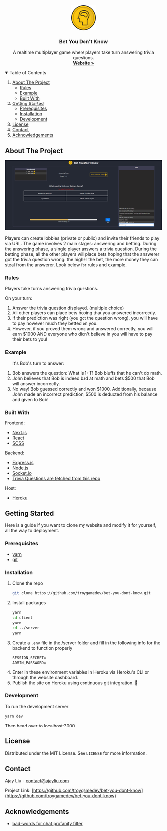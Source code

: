 <p align="center">
  <a href="https://github.com/troygamedev/bet-you-dont-know">
    <img src="client/public/img/logo.svg" alt="Logo" width="80" height="80">
  </a>

  <h3 align="center">Bet You Don't Know</h3>

  <p align="center">
    A realtime multiplayer game where players take turn answering trivia questions. 
    <br />
    <a href="https://bet-you-dont-know.herokuapp.com"><strong>Website »</strong></a>
  </p>
</p>



<!-- TABLE OF CONTENTS -->
<details open="open">
  <summary>Table of Contents</summary>
  <ol>
    <li>
      <a href="#about-the-project">About The Project</a>
      <ul>
        <li><a href="#rules">Rules</a></li>
        <li><a href="#rules">Example</a></li>
        <li><a href="#built-with">Built With</a></li>
      </ul>
    </li>
    <li>
      <a href="#getting-started">Getting Started</a>
      <ul>
        <li><a href="#prerequisites">Prerequisites</a></li>
        <li><a href="#installation">Installation</a></li>
        <li><a href="#development">Development</a></li>
      </ul>
    </li>
    <li><a href="#license">License</a></li>
    <li><a href="#contact">Contact</a></li>
    <li><a href="#acknowledgements">Acknowledgements</a></li>
  </ol>
</details>



<!-- ABOUT THE PROJECT -->
## About The Project

<img src="preview.png"></img>

Players can create lobbies (private or public) and invite their friends to play via URL. The game involves 2 main stages: answering and betting. During the answering phase, a single player answers a trivia question. During the betting phase, all the other players will place bets hoping that the answerer got the trivia question wrong: the higher the bet, the more money they can steal from the answerer. Look below for rules and example.

### Rules
<div>
  <p>Players take turns answering trivia questions.</p>
  <p>On your turn:</p>
  <ol>
    <li>Answer the trivia question displayed. (multiple choice)</li>
    <li>All other players can place bets hoping that you answered incorrectly.</li>
    <li>If their prediction was right (you got the question wrong), you will have to pay however much they betted on you.</li>
    <li>However, if you proved them wrong and answered correctly, you will earn $1000 AND everyone who didn't believe in you will have to pay their bets to you!</li>
  </ol>
</div>

### Example
<div>
  <ol>
    <p>It's Bob's turn to answer:</p>
    <li>Bob answers the question: What is 1+1? Bob bluffs that he can't do math.</li>
    <li>John believes that Bob is indeed bad at math and bets $500 that Bob will answer incorrectly.</li>
    <li>No way! Bob guessed correctly and won $1000. Additionally, because John made an incorrect prediction, $500 is deducted from his balance and given to Bob!</li>
  </ol>
</div>

### Built With

Frontend:
* [Next.js](https://nextjs.org/)
* [React](https://reactjs.org/)
* [SCSS](https://sass-lang.com/)

Backend:
* [Express.js](https://expressjs.com/)
* [Node.js](https://nodejs.org/en/)
* [Socket.io](https://www.postgresql.org/)
* [Trivia Questions are fetched from this repo](https://github.com/troygamedev/trivia-game-data)

Host:
* [Heroku](https://www.heroku.com/)


<!-- GETTING STARTED -->
## Getting Started

Here is a guide if you want to clone my website and modify it for yourself, all the way to deployment.

### Prerequisites

* [yarn](https://yarnpkg.com/)
* [git](https://git-scm.com/)

### Installation

1. Clone the repo
   ```sh
   git clone https://github.com/troygamedev/bet-you-dont-know.git
   ```
2. Install packages
   ```sh
   yarn
   cd client
   yarn
   cd ../server
   yarn
   ```
3. Create a `.env` file in the /server folder and fill in the following info for the backend to function properly
   ```
   SESSION_SECRET=
   ADMIN_PASSWORD=
   ```
4. Enter in these environment variables in Heroku via Heroku's CLI or through the website dashboard.
5. Publish the site on Heroku using continuous git integration. :tada:

### Development

To run the development server
   ```sh
   yarn dev
   ```
Then head over to localhost:3000

<!-- LICENSE -->
## License

Distributed under the MIT License. See `LICENSE` for more information.



<!-- CONTACT -->
## Contact

Ajay Liu - contact@ajayliu.com

Project Link: [https://github.com/troygamedev/bet-you-dont-know](https://github.com/troygamedev/bet-you-dont-know)



<!-- ACKNOWLEDGEMENTS -->
## Acknowledgements
* [bad-words for chat profanity filter](https://www.npmjs.com/package/bad-words)
